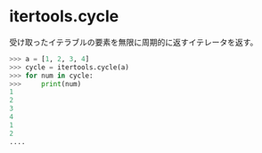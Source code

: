 # itertools.cycle

受け取ったイテラブルの要素を無限に周期的に返すイテレータを返す。
```python
>>> a = [1, 2, 3, 4]
>>> cycle = itertools.cycle(a)
>>> for num in cycle:
>>>     print(num)
1
2
3
4
1
2
....
```
